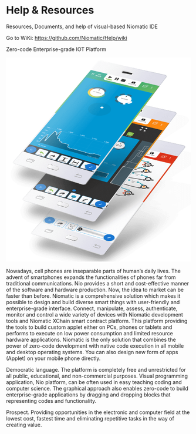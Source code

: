 # Help & Resources
Resources, Documents, and help of visual-based Niomatic IDE


Go to WiKi: https://github.com/Niomatic/Help/wiki

Zero-code Enterprise-grade IOT Platform

![applet design in android 3 layers](https://raw.githubusercontent.com/Niomatic/Help/master/help/images/3layers-design-applets.png)

Nowadays, cell phones are inseparable parts of human’s daily lives. The advent of smartphones expands the functionalities of phones far from traditional communications. Nio provides a short and cost-effective manner of the software and hardware production. Now, the idea to market can be faster than before. Niomatic is a comprehensive solution which makes it possible to design and build diverse smart things with user-friendly and enterprise-grade interface. Connect, manipulate, assess, authenticate, monitor and control a wide variety of devices with Niomatic development tools and Niomatic XChain smart contract platform. This platform providing the tools to build custom applet either on PCs, phones or tablets and performs to execute on low power consumption and limited resource hardware applications. Niomatic is the only solution that combines the power of zero-code development with native code execution in all mobile and desktop operating systems. You can also design new form of apps (Applet) on your mobile phone directly.

Democratic language.  The platform is completely free and unrestricted for all public, educational, and non-commercial purposes. Visual programming application, Nio platform, can be often used in easy teaching coding and computer science. The graphical approach also enables zero-code to build enterprise-grade applications by dragging and dropping blocks that representing codes and functionality.

Prospect.  Providing opportunities in the electronic and computer field at the lowest cost, fastest time and eliminating repetitive tasks in the way of creating value.
